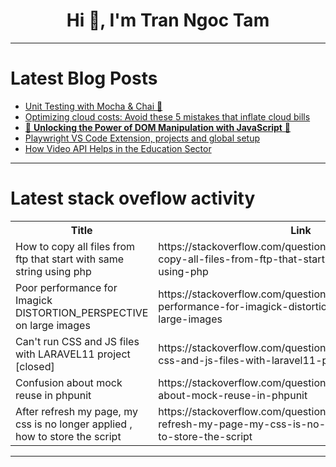 <h1 align="center">Hi 👋, I'm Tran Ngoc Tam</h1>

---

# Latest Blog Posts 
<!-- BLOG-POST-LIST:START -->
- [Unit Testing with Mocha &amp; Chai 🚀](https://dev.to/kwamedev/unit-testing-with-mocha-chai-4gdh)
- [Optimizing cloud costs: Avoid these 5 mistakes that inflate cloud bills](https://dev.to/softwebsolution/optimizing-cloud-costs-avoid-these-5-mistakes-that-inflate-cloud-bills-mcl)
- [🚀 **Unlocking the Power of DOM Manipulation with JavaScript** 🚀](https://dev.to/erasmuskotoka/unlocking-the-power-of-dom-manipulation-with-javascript-35f7)
- [Playwright VS Code Extension, projects and global setup](https://dev.to/playwright/playwright-vs-code-extension-projects-and-global-setup-3i44)
- [How Video API Helps in the Education Sector](https://dev.to/yogender_singh_011ebbe493/how-video-api-helps-in-the-education-sector-1om2)
<!-- BLOG-POST-LIST:END -->

---

# Latest stack oveflow activity
<table>
  <tr><th>Title</th><th>Link</th></tr>
  <!-- STACKOVERFLOW:START --><tr><td>How to copy all files from ftp that start with same string using php</td><td>https://stackoverflow.com/questions/78512023/how-to-copy-all-files-from-ftp-that-start-with-same-string-using-php</td></tr><tr><td>Poor performance for Imagick DISTORTION_PERSPECTIVE on large images</td><td>https://stackoverflow.com/questions/78512021/poor-performance-for-imagick-distortion-perspective-on-large-images</td></tr><tr><td>Can&#39;t run CSS and JS files with LARAVEL11 project [closed]</td><td>https://stackoverflow.com/questions/78511842/cant-run-css-and-js-files-with-laravel11-project</td></tr><tr><td>Confusion about mock reuse in phpunit</td><td>https://stackoverflow.com/questions/78511697/confusion-about-mock-reuse-in-phpunit</td></tr><tr><td>After refresh my page, my css is no longer applied , how to store the script</td><td>https://stackoverflow.com/questions/78511449/after-refresh-my-page-my-css-is-no-longer-applied-how-to-store-the-script</td></tr><!-- STACKOVERFLOW:END -->
</table>

---


